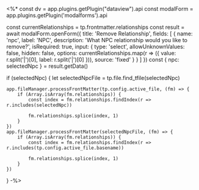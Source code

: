 <%*
const dv = app.plugins.getPlugin("dataview").api
const modalForm = app.plugins.getPlugin('modalforms').api

const currentRelationships = tp.frontmatter.relationships
const result = await modalForm.openForm({
    title: 'Remove Relationship',
    fields: [
        {
            name: 'npc',
            label: 'NPC',
            description: 'What NPC relationship would you like to remove?',
            isRequired: true,
            input: {
                type: 'select',
                allowUnknownValues: false,
                hidden: false,
                options: currentRelationships.map(r => ({
                    value: r.split('|')[0],
                    label: r.split('|')[0]
                })),
                source: 'fixed'
            }
        }
    ]
})
const { npc: selectedNpc } = result.getData()

if (selectedNpc) {
    let selectedNpcFile = tp.file.find_tfile(selectedNpc)

    app.fileManager.processFrontMatter(tp.config.active_file, (fm) => {
        if (Array.isArray(fm.relationships)) {
            const index = fm.relationships.findIndex(r => r.includes(selectedNpc))

            fm.relationships.splice(index, 1)
        }
    })
    app.fileManager.processFrontMatter(selectedNpcFile, (fm) => {
        if (Array.isArray(fm.relationships)) {
            const index = fm.relationships.findIndex(r => r.includes(tp.config.active_file.basename))

            fm.relationships.splice(index, 1)
        }
    })
}
-%>